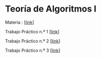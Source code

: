 # Teoría de Algoritmos I

Materia :  [[link](https://algoritmos-rw.github.io/tda)]

Trabajo Práctico n.º 1 [[link](https://algoritmos-rw.github.io/tda/tp1.html)]

Trabajo Práctico n.º 2 [[link](https://algoritmos-rw.github.io/tda/tp2.html)]

Trabajo Práctico n.º 3 [[link](https://algoritmos-rw.github.io/tda/tp3.html)]
